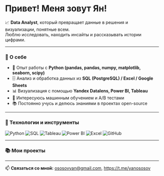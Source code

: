 # Привет! Меня зовут Ян!

📈 **Data Analyst**, который превращает данные в решения и визуализации, понятные всем.  
Люблю исследовать, находить инсайты и рассказывать истории цифрами.  

---

### 🧠 О себе
- 💼 Опыт работы с **Python (pandas, pandas, numpy, matplotlib, seaborn, scipy)**  
- 🗄️ Анализ и обработка данных из **SQL (PostgreSQL) / Excel / Google Sheets**  
- 📊 Визуализация с помощью **Yandex Datalens,  Power BI, Tableau**  
- 🧮 Интересуюсь машинным обучением и A/B тестами  
- 📚 Постоянно учусь и делюсь знаниями в проектах open-source  

---

### 🔧 Технологии и инструменты
![Python](https://img.shields.io/badge/-Python-3776AB?logo=python&logoColor=fff)
![SQL](https://img.shields.io/badge/-SQL-336791?logo=postgresql&logoColor=fff)
![Tableau](https://img.shields.io/badge/-Tableau-E97627?logo=tableau&logoColor=fff)
![Power BI](https://img.shields.io/badge/-PowerBI-F2C811?logo=powerbi&logoColor=000)
![Excel](https://img.shields.io/badge/-Excel-217346?logo=microsoft-excel&logoColor=fff)
![GitHub](https://img.shields.io/badge/-GitHub-181717?logo=github&logoColor=fff)

---

### 📚 Мои проекты

---

📫 **Связаться со мной:** ososovyan@gmail.com, https://t.me/yanososov
